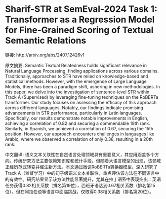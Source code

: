 # Sharif-STR at SemEval-2024 Task 1: Transformer as a Regression Model for Fine-Grained Scoring of Textual Semantic Relations

链接: http://arxiv.org/abs/2407.12426v1

原文摘要:
Semantic Textual Relatedness holds significant relevance in Natural Language
Processing, finding applications across various domains. Traditionally,
approaches to STR have relied on knowledge-based and statistical methods.
However, with the emergence of Large Language Models, there has been a paradigm
shift, ushering in new methodologies. In this paper, we delve into the
investigation of sentence-level STR within Track A (Supervised) by leveraging
fine-tuning techniques on the RoBERTa transformer. Our study focuses on
assessing the efficacy of this approach across different languages. Notably,
our findings indicate promising advancements in STR performance, particularly
in Latin languages. Specifically, our results demonstrate notable improvements
in English, achieving a correlation of 0.82 and securing a commendable 19th
rank. Similarly, in Spanish, we achieved a correlation of 0.67, securing the
15th position. However, our approach encounters challenges in languages like
Arabic, where we observed a correlation of only 0.38, resulting in a 20th rank.

中文翻译:
语义文本关联性在自然语言处理领域具有重要意义，其应用涵盖多个方向。传统研究方法主要依赖知识库和统计手段，但随着大语言模型的出现，该领域正经历范式转变并催生新方法。本文通过微调RoBERTa转换器模型，深入研究了Track A（监督学习）中的句子级语义文本关联性，重点评估该方法在不同语言中的有效性。研究结果显示该方法性能显著提升，尤其在拉丁语系中表现突出：英语任务获得0.82相关系数（排名第19位），西班牙语达到0.67相关系数（排名第15位）。但在阿拉伯语等语言中面临挑战，仅取得0.38相关系数（排名第20位）。

